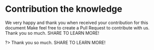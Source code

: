 # Contribution the knowledge

We very happy and thank you when received your contribution for this document
Make feel free to create a Pull Request to contribute with us. Thank you so much. SHARE TO LEARN MORE!

?> Thank you so much. SHARE TO LEARN MORE!